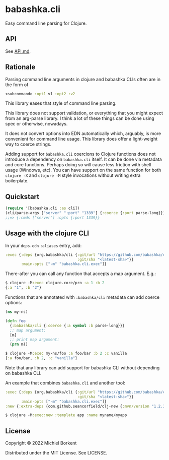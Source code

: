 # babashka.cli

Easy command line parsing for Clojure.

## API

See [API.md](API.md).

## Rationale

Parsing command line arguments in clojure and babashka CLIs often are in the form of

``` clojure
<subcommand> :opt1 v1 :opt2 :v2
```

This library eases that style of command line parsing.

This library does not support validation, or everything that you might expect
from an arg-parse library. I think a lot of these things can be done using spec
or otherwise, nowadays.

It does not convert options into EDN automatically which, arguably, is more
convenient for command line usage. This library does offer a light-weight way to
coerce strings.

Adding support for `babashka.cli` coercions to Clojure functions does not
introduce a dependency on `babashka.cli` itself.  It can be done via metadata
and core functions. Perhaps doing so will cause less friction with shell usage
(Windows, etc). You can have support on the same function for both `clojure -X`
and `clojure -M` style invocations without writing extra boilerplate.

## Quickstart

``` clojure
(require '[babashka.cli :as cli])
(cli/parse-args ["server" ":port" "1339"] {:coerce {:port parse-long}})
;;=> {:cmds ["server"] :opts {:port 1339}}
```

## Usage with the clojure CLI

In your `deps.edn` `:aliases` entry, add:

``` clojure
:exec {:deps {org.babashka/cli {:git/url "https://github.com/babashka/cli"
                                :git/sha "<latest-sha>"}}
       :main-opts ["-m" "babashka.cli.exec"]}
```

There-after you can call any function that accepts a map argument. E.g.:

``` clojure
$ clojure -M:exec clojure.core/prn :a 1 :b 2
{:a "1", :b "2"}
```

Functions that are annotated with `:babashka/cli` metadata can add coerce options:

``` clojure
(ns my-ns)

(defn foo
  {:babashka/cli {:coerce {:a symbol :b parse-long}}}
  ;; map argument:
  [m]
  ;; print map argument:
  (prn m))
```

``` clojure
$ clojure -M:exec my-ns/foo :a foo/bar :b 2 :c vanilla
{:a foo/bar, :b 2, :c "vanilla"}
```

Note that any library can add support for babashka CLI without depending on
babashka CLI.

An example that combines `babashka.cli` and another tool:

``` clojure
:exec {:deps {org.babashka/cli {:git/url "https://github.com/babashka/cli"
                                :git/sha "<latest-sha>"}}
       :main-opts ["-m" "babashka.cli.exec"]}
:new {:extra-deps {com.github.seancorfield/clj-new {:mvn/version "1.2.381"}}}
```

``` clojure
$ clojure -M:exec:new :template app :name myname/myapp
```

## License

Copyright © 2022 Michiel Borkent

Distributed under the MIT License. See LICENSE.
